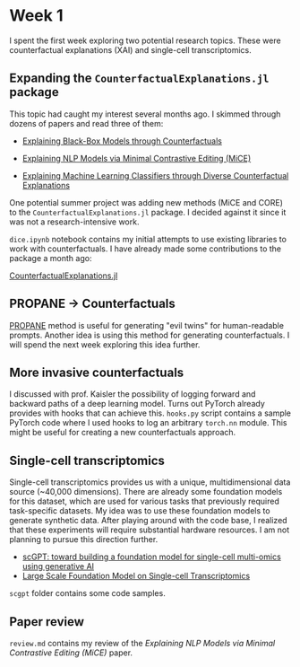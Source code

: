 # Week 1
I spent the first week exploring two potential research topics. These were counterfactual explanations (XAI) and single-cell transcriptomics.

## Expanding the `CounterfactualExplanations.jl` package
This topic had caught my interest several months ago. I skimmed through dozens of papers and read three of them:

* [Explaining Black-Box Models through Counterfactuals](https://arxiv.org/abs/2308.07198)

* [Explaining NLP Models via Minimal Contrastive Editing (MiCE)](https://aclanthology.org/2021.findings-acl.336/)

* [Explaining Machine Learning Classifiers through Diverse Counterfactual Explanations](https://arxiv.org/abs/1905.07697)

One potential summer project was adding new methods (MiCE and CORE) to the `CounterfactualExplanations.jl` package. I decided against it since it was not a research-intensive work.

`dice.ipynb` notebook contains my initial attempts to use existing libraries to work with counterfactuals. I have already made some contributions to the package a month ago:

[CounterfactualExplanations.jl](https://github.com/ceferisbarov/CounterfactualExplanations.jl)

## PROPANE -> Counterfactuals

[PROPANE](https://arxiv.org/abs/2311.07064) method is useful for generating "evil twins" for human-readable prompts. Another idea is using this method for generating counterfactuals. I will spend the next week exploring this idea further.


## More invasive counterfactuals

I discussed with prof. Kaisler the possibility of logging forward and backward paths of a deep learning model. Turns out PyTorch already provides with hooks that can achieve this. `hooks.py` script contains a sample PyTorch code where I used hooks to log an arbitrary `torch.nn` module. This might be useful for creating a new counterfactuals approach.

## Single-cell transcriptomics

Single-cell transcriptomics provides us with a unique, multidimensional data source (~40,000 dimensions). There are already some foundation models for this dataset, which are used for various tasks that previously required task-specific datasets. My idea was to use these foundation models to generate synthetic data. After playing around with the code base, I realized that these experiments will require substantial hardware resources. I am not planning to pursue this direction further.

* [scGPT: toward building a foundation model for single-cell multi-omics using generative AI](https://www.nature.com/articles/s41592-024-02201-0)
* [Large Scale Foundation Model on Single-cell Transcriptomics](https://www.biorxiv.org/content/10.1101/2023.05.29.542705v3)

`scgpt` folder contains some code samples.

## Paper review
`review.md` contains my review of the *Explaining NLP Models via Minimal Contrastive Editing (MiCE)* paper.